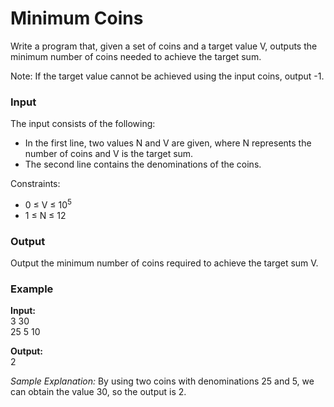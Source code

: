 # Minimum Coins

Write a program that, given a set of coins and a target value V, outputs the minimum number of coins needed to achieve the target sum.

Note: If the target value cannot be achieved using the input coins, output -1.

### Input

The input consists of the following:
- In the first line, two values N and V are given, where N represents the number of coins and V is the target sum.
- The second line contains the denominations of the coins.

Constraints:
- 0 ≤ V ≤ 10<sup>5</sup>
- 1 ≤ N ≤ 12

### Output

Output the minimum number of coins required to achieve the target sum V.

### Example

**Input:**  
3 30  
25 5 10  

**Output:**  
2  

*Sample Explanation:* By using two coins with denominations 25 and 5, we can obtain the value 30, so the output is 2.

